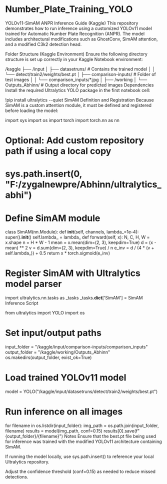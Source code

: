 # Number_Plate_Training_YOLO
YOLOv11-SimAM ANPR Inference Guide (Kaggle)
This repository demonstrates how to run inference using a customized YOLOv11 model trained for Automatic Number Plate Recognition (ANPR). The model includes architectural modifications such as GhostConv, SimAM attention, and a modified C3k2 detection head.

Folder Structure (Kaggle Environment)
Ensure the following directory structure is set up correctly in your Kaggle Notebook environment:


/kaggle
├── /input
│   ├── datasetruns/                 # Contains the trained model
│   │   └── detect/train2/weights/best.pt
│   ├── comparison-inputs/          # Folder of test images
│   │   └── comparison_inputs/*.jpg
│
├── /working
│   └── Outputs_Abhinn/             # Output directory for predicted images
Dependencies
Install the required Ultralytics YOLO package in the first notebook cell:


!pip install ultralytics --quiet
SimAM Definition and Registration
Because SimAM is a custom attention module, it must be defined and registered before loading the model:


import sys
import os
import torch
import torch.nn as nn

# Optional: Add custom repository path if using a local copy
# sys.path.insert(0, "F:/zygalnewpre/Abhinn/ultralytics_abhi")

# Define SimAM module
class SimAM(nn.Module):
    def __init__(self, channels, lambda_=1e-4):
        super().__init__()
        self.lambda_ = lambda_
    def forward(self, x):
        N, C, H, W = x.shape
        n = H * W - 1
        mean = x.mean(dim=(2, 3), keepdim=True)
        d = (x - mean) ** 2
        v = d.sum(dim=(2, 3), keepdim=True) / n
        e_inv = d / (4 * (v + self.lambda_)) + 0.5
        return x * torch.sigmoid(e_inv)

# Register SimAM with Ultralytics model parser
import ultralytics.nn.tasks as _tasks
_tasks.__dict__['SimAM'] = SimAM
Inference Script

from ultralytics import YOLO
import os

# Set input/output paths
input_folder = "/kaggle/input/comparison-inputs/comparison_inputs"
output_folder = "/kaggle/working/Outputs_Abhinn"
os.makedirs(output_folder, exist_ok=True)

# Load trained YOLOv11 model
model = YOLO("/kaggle/input/datasetruns/detect/train2/weights/best.pt")

# Run inference on all images
for filename in os.listdir(input_folder):
    img_path = os.path.join(input_folder, filename)
    results = model(img_path, conf=0.15)
    results[0].save(f"{output_folder}/{filename}")
Notes
Ensure that the best.pt file being used for inference was trained with the modified YOLOv11 architecture containing SimAM.

If running the model locally, use sys.path.insert() to reference your local Ultralytics repository.

Adjust the confidence threshold (conf=0.15) as needed to reduce missed detections.

